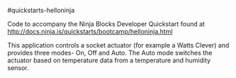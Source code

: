 #quickstarts-helloninja

Code to accompany the Ninja Blocks Developer Quickstart found at http://docs.ninja.is/quickstarts/bootcamp/helloninja.html

This application controls a socket actuator (for example a Watts Clever) and provides three modes- On, Off and Auto.  The Auto mode switches the actuator based on temperature data from a temperature and humidity sensor.

